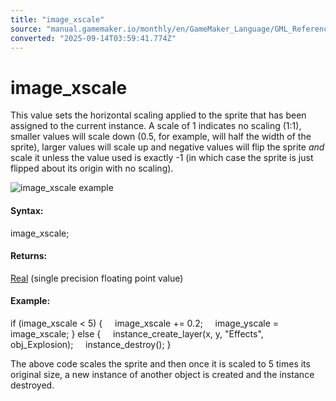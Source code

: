 ```yaml
---
title: "image_xscale"
source: "manual.gamemaker.io/monthly/en/GameMaker_Language/GML_Reference/Asset_Management/Sprites/Sprite_Instance_Variables/image_xscale.htm"
converted: "2025-09-14T03:59:41.774Z"
---
```


# image\_xscale

This value sets the horizontal scaling applied to the sprite that has been assigned to the current instance. A scale of 1 indicates no scaling (1:1), smaller values will scale down (0.5, for example, will half the width of the sprite), larger values will scale up and negative values will flip the sprite _and_ scale it unless the value used is exactly -1 (in which case the sprite is just flipped about its origin with no scaling).

![image_xscale example](../../../../../assets/Images/Scripting_Reference/GML/Reference/Sprites/xscale_image.png)

#### Syntax:

image\_xscale;

#### Returns:

[Real](../../../../GML_Overview/Data_Types.md) (single precision floating point value)

#### Example:

if (image\_xscale < 5)
{
    image\_xscale += 0.2;
    image\_yscale = image\_xscale;
}
else
{
    instance\_create\_layer(x, y, "Effects", obj\_Explosion);
    instance\_destroy();
}

The above code scales the sprite and then once it is scaled to 5 times its original size, a new instance of another object is created and the instance destroyed.